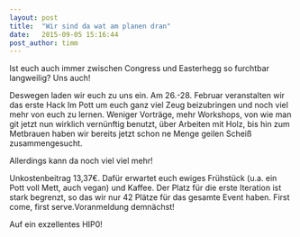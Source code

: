 ```yaml
---
layout: post
title:  "Wir sind da wat am planen dran"
date:   2015-09-05 15:16:44
post_author: timm
---
```


Ist euch auch immer zwischen Congress und Easterhegg so furchtbar langweilig? Uns auch!

Deswegen laden wir euch zu uns ein. Am 26.-28. Februar veranstalten wir das erste Hack Im Pott um euch ganz viel Zeug beizubringen und noch viel mehr von euch zu lernen. Weniger Vorträge, mehr Workshops, von wie man git jetzt nun wirklich vernünftig benutzt, über Arbeiten mit Holz, bis hin zum Metbrauen haben wir bereits jetzt schon ne Menge geilen Scheiß zusammengesucht.

Allerdings kann da noch viel viel mehr!

Unkostenbeitrag 13,37€. Dafür erwartet euch ewiges Frühstück (u.a. ein Pott voll Mett, auch vegan) und Kaffee.
Der Platz für die erste Iteration ist stark begrenzt, so das wir nur 42 Plätze für das gesamte Event haben. First come, first serve.Voranmeldung demnächst!

Auf ein exzellentes HIP0!
